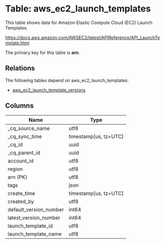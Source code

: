# Table: aws_ec2_launch_templates

This table shows data for Amazon Elastic Compute Cloud (EC2) Launch Templates.

https://docs.aws.amazon.com/AWSEC2/latest/APIReference/API_LaunchTemplate.html

The primary key for this table is **arn**.

## Relations

The following tables depend on aws_ec2_launch_templates:
  - [aws_ec2_launch_template_versions](aws_ec2_launch_template_versions)

## Columns

| Name          | Type          |
| ------------- | ------------- |
|_cq_source_name|utf8|
|_cq_sync_time|timestamp[us, tz=UTC]|
|_cq_id|uuid|
|_cq_parent_id|uuid|
|account_id|utf8|
|region|utf8|
|arn (PK)|utf8|
|tags|json|
|create_time|timestamp[us, tz=UTC]|
|created_by|utf8|
|default_version_number|int64|
|latest_version_number|int64|
|launch_template_id|utf8|
|launch_template_name|utf8|